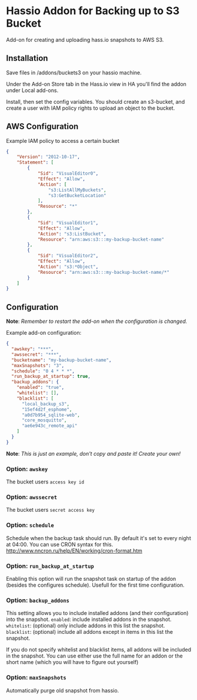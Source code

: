# Hassio Addon for Backing up to S3 Bucket

Add-on for creating and uploading hass.io snapshots to AWS S3.

## Installation

Save files in /addons/buckets3 on your hassio machine.

Under the Add-on Store tab in the Hass.io view in HA you'll find the addon under Local add-ons.

Install, then set the config variables. You should create an s3-bucket, and create a user with IAM policy rights to upload an object to the bucket.

## AWS Configuration

Example IAM policy to access a certain bucket

```json
{
    "Version": "2012-10-17",
    "Statement": [
        {
            "Sid": "VisualEditor0",
            "Effect": "Allow",
            "Action": [
                "s3:ListAllMyBuckets",
                "s3:GetBucketLocation"
            ],
            "Resource": "*"
        },
        {
            "Sid": "VisualEditor1",
            "Effect": "Allow",
            "Action": "s3:ListBucket",
            "Resource": "arn:aws:s3:::my-backup-bucket-name"
        },
        {
            "Sid": "VisualEditor2",
            "Effect": "Allow",
            "Action": "s3:*Object",
            "Resource": "arn:aws:s3:::my-backup-bucket-name/*"
        }
    ]
}
```


## Configuration

**Note**: _Remember to restart the add-on when the configuration is changed._

Example add-on configuration:

```json
{
  "awskey": "***",
  "awssecret": "***",
  "bucketname": "my-backup-bucket-name",
  "maxSnapshots": "3",
  "schedule": "0 4 * * *",
  "run_backup_at_startup": true,
  "backup_addons": {
    "enabled": "true",
    "whitelist": [],
    "blacklist": [
      "local_backup_s3",
      "15ef4d2f_esphome",
      "a0d7b954_sqlite-web",
      "core_mosquitto",
      "ae6e943c_remote_api"
    ]
  }
}
```
**Note**: _This is just an example, don't copy and paste it! Create your own!_

### Option: `awskey`

The bucket users `access key id` 

### Option: `awssecret`

The bucket users `secret access key`


### Option: `schedule`

Schedule when the backup task should run. By default it's set to every night at 04:00.
You can use CRON syntax for this. http://www.nncron.ru/help/EN/working/cron-format.htm


### Option: `run_backup_at_startup`

Enabling this option will run the snapshot task on startup of the addon (besides the configures schedule).
Usefull for the first time configuration.


### Option: `backup_addons`

This setting allows you to include installed addons (and their configuration) into the snapshot.
`enabled`: include installed addons in the snapshot.
`whitelist`: (optional) only include addons in this list the snapshot.
`blacklist`: (optional) include all addons except in items in this list the snapshot.

If you do not specify whitelist and blacklist items, all addons will be included in the snapshot.
You can use either use the full name for an addon or the short name (which you will have to figure out yourself)


### Option: `maxSnapshots`
Automatically purge old snapshot from hassio.

